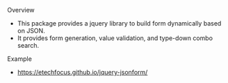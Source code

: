 Overview

  - This package provides a jquery library to build form dynamically based on JSON.
  - It provides form generation, value validation, and type-down combo search.

Example

  - https://etechfocus.github.io/jquery-jsonform/
